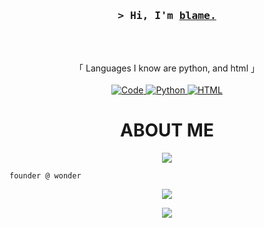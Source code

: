 <!-- START  -->
<h3 align="center">
        <samp>&gt; Hi, I'm
                <b><a target="_blank" href="http://wonder.rip">blame.</a></b>
        </samp>
</h3>
<br>

<p align="center">
        </samp>
                <br>
                「 Languages I know are python, and html  」
                <br>
                <br>
        </samp>
        <!-- Programming Languages -->
        <!-- Code logo -->
        <a href="https://github.com/blaamee?tab=repositories" target="_blank"><img alt="Code"
                        src="https://img.shields.io/badge/-code-000000?style=flat-square&logo=Plex&logoColor=white">
        </a>
        <!-- py -->
        <a href="https://github.com/blaamee?tab=repositories" target="_blank"><img alt="Python"
                        src="https://img.shields.io/badge/-Python-3776AB?style=flat-square&logo=Python&logoColor=white">
        </a>
        <a href="https://github.com/blaamee?tab=repositories" target="_blank"><img alt="HTML"
                        src="https://img.shields.io/badge/HTML-239120?style=for-the-badge&logo=html5&logoColor=white">
        </a>
      
</p>

# <h1 align="center"> ABOUT ME </h1>

<p align="center">
  <a><img src="https://readme-typing-svg.herokuapp.com?color=3DF7E2&size=30&center=true&lines=EExperienced+python+developer;Learing+new+languages"></a>
</p>


`founder @ wonder`
        
<p align="center">  
<img src="https://komarev.com/ghpvc/?username=blaamee">
</p>

<p align="center">  
<img src="https://discord.c99.nl/widget/theme-4/1022693612057804806.png">
</p>

